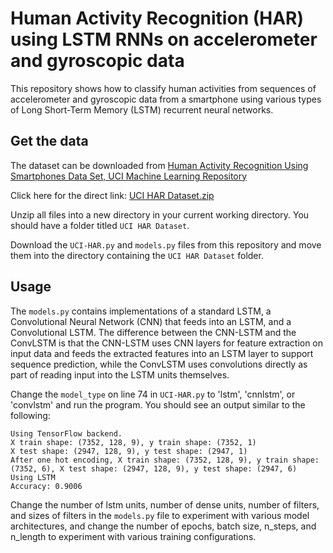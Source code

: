 # Human Activity Recognition (HAR) using LSTM RNNs on accelerometer and gyroscopic data
This repository shows how to classify human activities from sequences of accelerometer and gyroscopic data from a smartphone using various types of Long Short-Term Memory (LSTM) recurrent neural networks.

## Get the data
The dataset can be downloaded from [Human Activity Recognition Using Smartphones Data Set, UCI Machine Learning Repository](https://archive.ics.uci.edu/ml/datasets/human+activity+recognition+using+smartphones)

Click here for the direct link: [UCI HAR Dataset.zip](https://archive.ics.uci.edu/ml/machine-learning-databases/00240/UCI%20HAR%20Dataset.zip)

Unzip all files into a new directory in your current working directory. You should have a folder titled `UCI HAR Dataset`.

Download the `UCI-HAR.py` and `models.py` files from this repository and move them into the directory containing the `UCI HAR Dataset` folder.

## Usage
The `models.py` contains implementations of a standard LSTM, a Convolutional Neural Network (CNN) that feeds into an LSTM, and a Convolutional LSTM. The difference between the CNN-LSTM and the ConvLSTM is that the CNN-LSTM uses CNN layers for feature extraction on input data and feeds the extracted features into an LSTM layer to support sequence prediction, while the ConvLSTM uses convolutions directly as part of reading input into the LSTM units themselves.

Change the `model_type` on line 74 in `UCI-HAR.py` to 'lstm', 'cnnlstm', or 'convlstm' and run the program. You should see an output similar to the following:
```
Using TensorFlow backend.
X train shape: (7352, 128, 9), y train shape: (7352, 1)
X test shape: (2947, 128, 9), y test shape: (2947, 1)
After one hot encoding, X train shape: (7352, 128, 9), y train shape: (7352, 6), X test shape: (2947, 128, 9), y test shape: (2947, 6)
Using LSTM
Accuracy: 0.9006
```
Change the number of lstm units, number of dense units, number of filters, and sizes of filters in the `models.py` file to experiment with various model architectures, and change the number of epochs, batch size, n_steps, and n_length to experiment with various training configurations.
